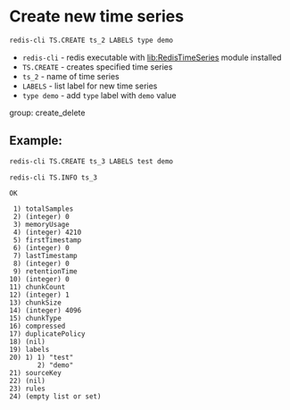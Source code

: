 # Create new time series

```bash
redis-cli TS.CREATE ts_2 LABELS type demo

```

- `redis-cli` - redis executable with [lib:RedisTimeSeries](https://onelinerhub.com/redis-timeseries/how-to-install-redis-time-series) module installed
- `TS.CREATE` - creates specified time series
- `ts_2` - name of time series
- `LABELS` - list label for new time series
- `type demo` - add `type` label with `demo` value

group: create_delete

## Example: 
```bash
redis-cli TS.CREATE ts_3 LABELS test demo

redis-cli TS.INFO ts_3
```
```
OK

 1) totalSamples
 2) (integer) 0
 3) memoryUsage
 4) (integer) 4210
 5) firstTimestamp
 6) (integer) 0
 7) lastTimestamp
 8) (integer) 0
 9) retentionTime
10) (integer) 0
11) chunkCount
12) (integer) 1
13) chunkSize
14) (integer) 4096
15) chunkType
16) compressed
17) duplicatePolicy
18) (nil)
19) labels
20) 1) 1) "test"
       2) "demo"
21) sourceKey
22) (nil)
23) rules
24) (empty list or set)
```


